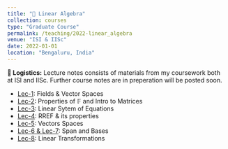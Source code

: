 ```yaml
---
title: "📔 Linear Algebra"
collection: courses
type: "Graduate Course"
permalink: /teaching/2022-linear_algebra
venue: "ISI & IISc"
date: 2022-01-01
location: "Bengaluru, India"
---
```


**📌 Logistics:** Lecture notes consists of materials from my coursework both at ISI and IISc. Further course notes are in preperation will be posted soon.

- [Lec-1](https://drive.google.com/drive/folders/1C7zoexfoqzHwo2e5FP3oHlcHLrf8okB4): Fields & Vector Spaces
- [Lec-2](https://drive.google.com/drive/folders/1C7zoexfoqzHwo2e5FP3oHlcHLrf8okB4): Properties of $\mathbb{F}$ and Intro to Matrices
- [Lec-3](https://drive.google.com/drive/folders/1C7zoexfoqzHwo2e5FP3oHlcHLrf8okB4): Linear Sytem of Equations
- [Lec-4](https://drive.google.com/drive/folders/1C7zoexfoqzHwo2e5FP3oHlcHLrf8okB4): RREF & its properties
- [Lec-5](https://drive.google.com/drive/folders/1C7zoexfoqzHwo2e5FP3oHlcHLrf8okB4): Vectors Spaces
- [Lec-6 & Lec-7](https://drive.google.com/drive/folders/1C7zoexfoqzHwo2e5FP3oHlcHLrf8okB4): Span and Bases
- [Lec-8](https://drive.google.com/drive/folders/1C7zoexfoqzHwo2e5FP3oHlcHLrf8okB4): Linear Transformations